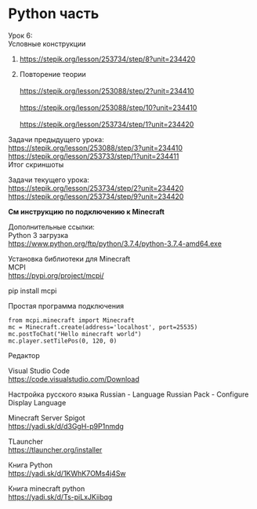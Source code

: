 # Python часть

Урок 6:<br> 
Условные конструкции<br> 
1) https://stepik.org/lesson/253734/step/8?unit=234420<br>  

3) Повторение теории<br>  
https://stepik.org/lesson/253088/step/2?unit=234410<br>  
https://stepik.org/lesson/253088/step/10?unit=234410<br>  
https://stepik.org/lesson/253734/step/1?unit=234420<br>  

Задачи предыдущего урока:<br>
https://stepik.org/lesson/253088/step/3?unit=234410<br>
https://stepik.org/lesson/253733/step/1?unit=234411<br>
Итог скриншоты<br>

Задачи текущего урока:<br>
https://stepik.org/lesson/253734/step/2?unit=234420<br>
https://stepik.org/lesson/253734/step/9?unit=234420<br>

<b>См инструкцию по подключению к Minecraft<br></b>

Дополнительные ссылки:<br>
Python 3 загрузка<br>
https://www.python.org/ftp/python/3.7.4/python-3.7.4-amd64.exe<br>

Установка библиотеки для Minecraft<br>
MCPI<br>
https://pypi.org/project/mcpi/<br>

pip install mcpi<br>

Простая программа подключения<br>
<pre><code>from mcpi.minecraft import Minecraft
mc = Minecraft.create(address='localhost', port=25535)
mc.postToChat("Hello minecraft world")
mc.player.setTilePos(0, 120, 0)
</code></pre>

Редактор

Visual Studio Code<br>
https://code.visualstudio.com/Download

Настройка русского языка
Russian - Language Russian Pack - Configure Display Language

Minecraft Server Spigot<br>
https://yadi.sk/d/d3GgH-p9P1nmdg

TLauncher<br>
https://tlauncher.org/installer

Книга Python<br>
https://yadi.sk/d/1KWhK7OMs4j4Sw

Книга minecraft python<br>
https://yadi.sk/d/Ts-piLxJKiibqg
